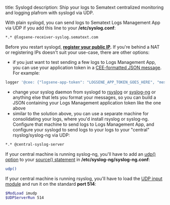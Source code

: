 title: Syslogd
description: Ship your logs to Sematext centralized monitoring and logging plafrom with syslogd via UDP. 

With plain syslogd, you can send logs to Sematext Logs Management App via UDP if you add this
line to your **/etc/syslog.conf**:

``` bash
*.* @logsene-receiver-syslog.sematext.com
```

Before you restart syslogd, **[register your public IP](authorizing-ips-for-syslog).** If you're behind a NAT
or registering IPs doesn't suit your use-case, there are other options:

  - if you just want to test sending a few logs to Logs Management App, you can use
    your application token in a [CEE-formatted JSON message](json-messages-over-syslog). For
example:

<!-- end list -->

``` bash
logger '@cee: {"logsene-app-token": "LOGSENE_APP_TOKEN_GOES_HERE", "message": "hello world!"}'
```

  - change your syslog daemon from syslogd to
    [rsyslog](rsyslog) or
    [syslog-ng](syslog-ng) or anything else that lets you
    format your messages, so you can build a JSON containing your
    Logs Management application token like the one above
  - similar to the solution above, you can use a separate machine for
    consolidating your logs, where you'd install rsyslog or syslog-ng.
    Configure that machine to send logs to Logs Management App, and configure your
    syslogd to send logs to your logs to your "central"
    rsyslog/syslog-ng via UDP:

<!-- end list -->

``` bash
*.* @central-syslog-server
```

If your central machine is running syslog-ng, you'll have to add an
[udp() option](http://www.balabit.com/sites/default/files/documents/syslog-ng-ose-3.3-guides/en/syslog-ng-ose-v3.3-guide-admin-en/html/reference_source_tcpudp.html)
to your [source() statement](syslog-ng/#configure-sources)
in **/etc/syslog-ng/syslog-ng.conf**:

``` bash
udp()
```

If your central machine is running rsyslog, you'll have to load the [UDP input module](http://www.rsyslog.com/doc/imudp.html) and run it on the
standard **port 514**:

``` bash
$ModLoad imudp
$UDPServerRun 514
```
